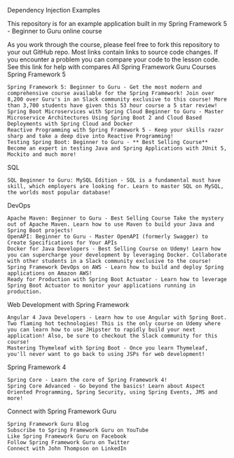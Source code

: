 Dependency Injection Examples

This repository is for an example application built in my Spring Framework 5 - Beginner to Guru online course

As you work through the course, please feel free to fork this repository to your out GitHub repo. Most links contain links to source code changes. If you encounter a problem you can compare your code to the lesson code. See this link for help with compares
All Spring Framework Guru Courses
Spring Framework 5

    Spring Framework 5: Beginner to Guru - Get the most modern and comprehensive course available for the Spring Framework! Join over 8,200 over Guru's in an Slack community exclusive to this course! More than 3,700 students have given this 53 hour course a 5 star review!
    Spring Boot Microservices with Spring Cloud Beginner to Guru - Master Microservice Architectures Using Spring Boot 2 and Cloud Based Deployments with Spring Cloud and Docker
    Reactive Programming with Spring Framework 5 - Keep your skills razor sharp and take a deep dive into Reactive Programming!
    Testing Spring Boot: Beginner to Guru - ** Best Selling Course** Become an expert in testing Java and Spring Applications with JUnit 5, Mockito and much more!

SQL

    SQL Beginner to Guru: MySQL Edition - SQL is a fundamental must have skill, which employers are looking for. Learn to master SQL on MySQL, the worlds most popular database!

DevOps

    Apache Maven: Beginner to Guru - Best Selling Course Take the mystery out of Apache Maven. Learn how to use Maven to build your Java and Spring Boot projects!
    OpenAPI: Beginner to Guru - Master OpenAPI (formerly Swagger) to Create Specifications for Your APIs
    Docker for Java Developers - Best Selling Course on Udemy! Learn how you can supercharge your development by leveraging Docker. Collaborate with other students in a Slack community exclusive to the course!
    Spring Framework DevOps on AWS - Learn how to build and deploy Spring applications on Amazon AWS!
    Ready for Production with Spring Boot Actuator - Learn how to leverage Spring Boot Actuator to monitor your applications running in production.

Web Development with Spring Framework

    Angular 4 Java Developers - Learn how to use Angular with Spring Boot. Two flaming hot technologies! This is the only course on Udemy where you can learn how to use JHipster to rapidly build your next application! Also, be sure to checkout the Slack community for this course!
    Mastering Thymeleaf with Spring Boot - Once you learn Thymeleaf, you'll never want to go back to using JSPs for web development!

Spring Framework 4

    Spring Core - Learn the core of Spring Framework 4!
    Spring Core Advanced - Go beyond the basics! Learn about Aspect Oriented Programming, Spring Security, using Spring Events, JMS and more!

Connect with Spring Framework Guru

    Spring Framework Guru Blog
    Subscribe to Spring Framework Guru on YouTube
    Like Spring Framework Guru on Facebook
    Follow Spring Framework Guru on Twitter
    Connect with John Thompson on LinkedIn
